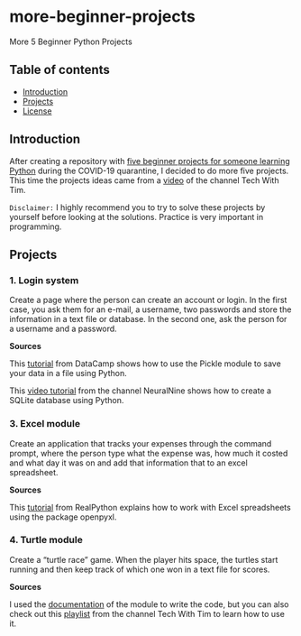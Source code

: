 # more-beginner-projects
More 5 Beginner Python Projects
## Table of contents
* [Introduction](#introduction)
* [Projects](#projects)
* [License](#license)
## Introduction
After creating a repository with [five beginner projects for someone learning Python]() during the COVID-19 quarantine, I decided to do more five projects. This time the projects ideas came from a [video](https://www.youtube.com/watch?v=1HHRWg--Ce4) of the channel Tech With Tim.

`Disclaimer:` I highly recommend you to try to solve these projects by yourself before looking at the solutions. Practice is very important in programming.
## Projects
### 1. Login system
Create a page where the person can create an account or login. In the first case, you ask them for an e-mail, a username, two passwords and store the information in a text file or database. In the second one, ask the person for a username and a password.

**Sources**

This [tutorial](https://www.datacamp.com/community/tutorials/pickle-python-tutorial) from DataCamp shows how to use the Pickle module to save your data in a file using Python.

This [video tutorial](https://www.youtube.com/watch?v=lFRMdGfo_XA) from the channel NeuralNine shows how to create a SQLite database using Python.

### 3. Excel module
Create an application that tracks your expenses through the command prompt, where the person type what the expense was, how much it costed and what day it was on and add that information that to an excel spreadsheet.

**Sources**

This [tutorial](https://realpython.com/openpyxl-excel-spreadsheets-python/#writing-excel-spreadsheets-with-openpyxl) from RealPython explains how to work with Excel spreadsheets using the package openpyxl.

### 4. Turtle module
Create a “turtle race” game. When the player hits space, the turtles start running and then keep track of which one won in a text file for scores.

**Sources**

I used the [documentation](https://docs.python.org/3/library/turtle.html) of the module to write the code, but you can also check out this [playlist](https://www.youtube.com/watch?v=p7CiFhiTdvY&list=PLzMcBGfZo4-kfGgYZb9dwW3VhoBRG0h9c) from the channel Tech With Tim to learn how to use it.
